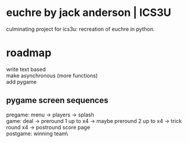 # euchre by jack anderson | ICS3U
culminating project for ics3u: recreation of euchre in python. 

# roadmap
write text based\
make asynchronous (more functions)\
add pygame

## pygame screen sequences 
pregame: menu -> players -> splash\
game: deal -> preround 1 up to x4 -> maybe preround 2 up to x4 -> trick round x4 -> postround score page\
postgame: winning team\